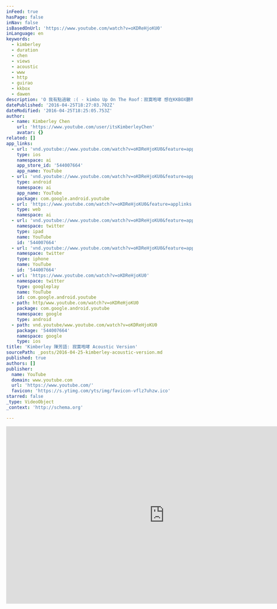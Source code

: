 ```yaml
---
inFeed: true
hasPage: false
inNav: false
isBasedOnUrl: 'https://www.youtube.com/watch?v=oKDReHjoKU0'
inLanguage: en
keywords:
  - kimberley
  - duration
  - chen
  - views
  - acoustic
  - www
  - http
  - guirao
  - kkbox
  - dawen
description: 'O 我有點過敏 :( - kimbo Up On The Roof：寂寞咆哮 想在KKBOX聽嗎？按這裡：http://kkbox.fm/qs1unO Executive Producers: 梁永泰 （terrytyelee）／ James Guirao 作曲：梁永泰 (terrytyelee)、James Kerridge、Kimberley Chen 作詞：JPM 廖允杰 Guitar - James Kerridge Backing Vocals: 高愷蔚 Recorded by #FBGM Directed by Young Scorsese F.Y.M ( James Guirao, Terence Leong, Max Opamuratawongse ) 更多詳細資訊請上： ◎Kimberley Chen Official FB https://www.facebook.com/heyitskimberley For more news: http://www.thinkfbgm.com http://www.facebook.com/youngscorsese http://www.facebook.com/ape.kao http://www.facebook.com/scf9000'
datePublished: '2016-04-25T18:27:03.702Z'
dateModified: '2016-04-25T18:25:05.753Z'
author:
  - name: Kimberley Chen
    url: 'https://www.youtube.com/user/itsKimberleyChen'
    avatar: {}
related: []
app_links:
  - url: 'vnd.youtube://www.youtube.com/watch?v=oKDReHjoKU0&feature=applinks'
    type: ios
    namespace: ai
    app_store_id: '544007664'
    app_name: YouTube
  - url: 'vnd.youtube://www.youtube.com/watch?v=oKDReHjoKU0&feature=applinks'
    type: android
    namespace: ai
    app_name: YouTube
    package: com.google.android.youtube
  - url: 'https://www.youtube.com/watch?v=oKDReHjoKU0&feature=applinks'
    type: web
    namespace: ai
  - url: 'vnd.youtube://www.youtube.com/watch?v=oKDReHjoKU0&feature=applinks'
    namespace: twitter
    type: ipad
    name: YouTube
    id: '544007664'
  - url: 'vnd.youtube://www.youtube.com/watch?v=oKDReHjoKU0&feature=applinks'
    namespace: twitter
    type: iphone
    name: YouTube
    id: '544007664'
  - url: 'https://www.youtube.com/watch?v=oKDReHjoKU0'
    namespace: twitter
    type: googleplay
    name: YouTube
    id: com.google.android.youtube
  - path: http/www.youtube.com/watch?v=oKDReHjoKU0
    package: com.google.android.youtube
    namespace: google
    type: android
  - path: vnd.youtube/www.youtube.com/watch?v=oKDReHjoKU0
    package: '544007664'
    namespace: google
    type: ios
title: 'Kimberley 陳芳語: 寂寞咆哮 Acoustic Version'
sourcePath: _posts/2016-04-25-kimberley-acoustic-version.md
published: true
authors: []
publisher:
  name: YouTube
  domain: www.youtube.com
  url: 'https://www.youtube.com/'
  favicon: 'https://s.ytimg.com/yts/img/favicon-vflz7uhzw.ico'
starred: false
_type: VideoObject
_context: 'http://schema.org'

---
```

<iframe src="https://cdn.embedly.com/widgets/media.html?src=https%3A%2F%2Fwww.youtube.com%2Fembed%2FoKDReHjoKU0%3Ffeature%3Doembed&amp;url=https%3A%2F%2Fwww.youtube.com%2Fwatch%3Fv%3DoKDReHjoKU0&amp;image=https%3A%2F%2Fi.ytimg.com%2Fvi%2FoKDReHjoKU0%2Fhqdefault.jpg&amp;key=b7d04c9b404c499eba89ee7072e1c4f7&amp;type=text%2Fhtml&amp;schema=youtube" width="854" height="480" scrolling="no" frameborder="0" allowfullscreen="" style=""></iframe>